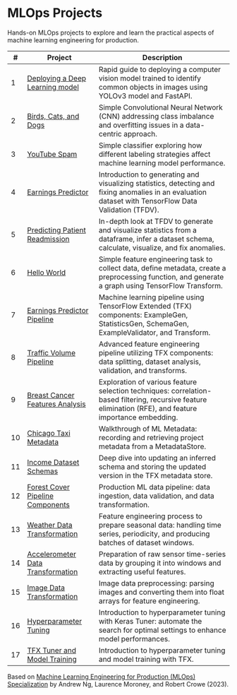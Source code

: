 # MLOps Projects

Hands-on MLOps projects to explore and learn the practical aspects of machine learning engineering for production.

| #   | Project                                                               | Description                                                                                                                                              |
| --- | --------------------------------------------------------------------- | -------------------------------------------------------------------------------------------------------------------------------------------------------- |
| 1   | [Deploying a Deep Learning model](01-deploying-a-deep-learning-model) | Rapid guide to deploying a computer vision model trained to identify common objects in images using YOLOv3 model and FastAPI.                            |
| 2   | [Birds, Cats, and Dogs](02-data-centric-approach)                     | Simple Convolutional Neural Network (CNN) addressing class imbalance and overfitting issues in a data-centric approach.                                  |
| 3   | [YouTube Spam](03-data-labeling)                                      | Simple classifier exploring how different labeling strategies affect machine learning model performance.                                                 |
| 4   | [Earnings Predictor](04-tensorflow-data-validation)                   | Introduction to generating and visualizing statistics, detecting and fixing anomalies in an evaluation dataset with TensorFlow Data Validation (TFDV).   |
| 5   | [Predicting Patient Readmission](05-data-validation)                  | In-depth look at TFDV to generate and visualize statistics from a dataframe, infer a dataset schema, calculate, visualize, and fix anomalies.            |
| 6   | [Hello World](06-simple-feature-engineering)                          | Simple feature engineering task to collect data, define metadata, create a preprocessing function, and generate a graph using TensorFlow Transform.      |
| 7   | [Earnings Predictor Pipeline](07-feature-engineering-pipeline)        | Machine learning pipeline using TensorFlow Extended (TFX) components: ExampleGen, StatisticsGen, SchemaGen, ExampleValidator, and Transform.             |
| 8   | [Traffic Volume Pipeline](08-feature-engineering)                     | Advanced feature engineering pipeline utilizing TFX components: data splitting, dataset analysis, validation, and transforms.                            |
| 9   | [Breast Cancer Features Analysis](09-feature-selection)               | Exploration of various feature selection techniques: correlation-based filtering, recursive feature elimination (RFE), and feature importance embedding. |
| 10  | [Chicago Taxi Metadata](10-ml-metadata)                               | Walkthrough of ML Metadata: recording and retrieving project metadata from a MetadataStore.                                                              |
| 11  | [Income Dataset Schemas](11-iterative-schema)                         | Deep dive into updating an inferred schema and storing the updated version in the TFX metadata store.                                                    |
| 12  | [Forest Cover Pipeline Components](12-data-pipeline-components)       | Production ML data pipeline: data ingestion, data validation, and data transformation.                                                                   |
| 13  | [Weather Data Transformation](13-time-series-data)                    | Feature engineering process to prepare seasonal data: handling time series, periodicity, and producing batches of dataset windows.                       |
| 14  | [Accelerometer Data Transformation](14-accelerometer-data)            | Preparation of raw sensor time-series data by grouping it into windows and extracting useful features.                                                   |
| 15  | [Image Data Transformation](15-image-data)                            | Image data preprocessing: parsing images and converting them into float arrays for feature engineering.                                                  |
| 16  | [Hyperparameter Tuning](16-keras-tuner)                               | Introduction to hyperparameter tuning with Keras Tuner: automate the search for optimal settings to enhance model performances.                          |
| 17  | [TFX Tuner and Model Training](17-tfx-tuner)                          | Introduction to hyperparameter tuning and model training with TFX.                                                                                       |

Based on [Machine Learning Engineering for Production (MLOps) Specialization](https://www.deeplearning.ai/courses/machine-learning-engineering-for-production-mlops/) by Andrew Ng, Laurence Moroney, and Robert Crowe (2023).
